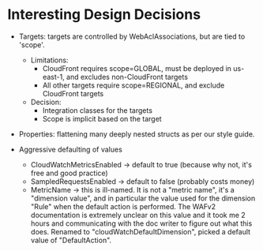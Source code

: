Interesting Design Decisions
============================

- Targets: targets are controlled by WebAclAssociations, but are tied to 'scope'.
  - Limitations:
    - CloudFront requires scope=GLOBAL, must be deployed in us-east-1, and excludes non-CloudFront targets
    - All other targets require scope=REGIONAL, and exclude CloudFront targets
  - Decision:
    - Integration classes for the targets
    - Scope is implicit based on the target

- Properties: flattening many deeply nested structs as per our style guide.

- Aggressive defaulting of values
  - CloudWatchMetricsEnabled -> default to true (because why not, it's free and good practice)
  - SampledRequestsEnabled -> default to false (probably costs money)
  - MetricName -> this is ill-named. It is not a "metric name", it's a "dimension value", and in
    particular the value used for the dimension "Rule" when the default action is performed. The WAFv2
    documentation is extremely unclear on this value and it took me 2 hours and communicating with
    the doc writer to figure out what this does. Renamed to "cloudWatchDefaultDimension", picked a
    default value of "DefaultAction".
